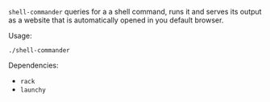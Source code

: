 `shell-commander` queries for a a shell command, runs it and serves its output as a website that is automatically opened in you default browser.

Usage:

```
./shell-commander
```

Dependencies:

- `rack`
- `launchy`
